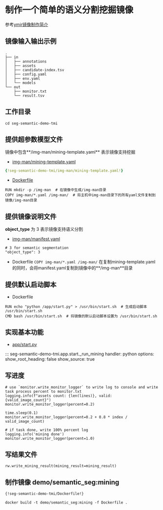 # 制作一个简单的语义分割挖掘镜像

参考[ymir镜像制作简介](../overview/ymir-executor.md)

## 镜像输入输出示例
```
.
├── in
│   ├── annotations
│   ├── assets
│   ├── candidate-index.tsv
│   ├── config.yaml
│   ├── env.yaml
│   └── models
└── out
    ├── monitor.txt
    └── result.tsv
```

## 工作目录

```
cd seg-semantic-demo-tmi
```

## 提供超参数模型文件

镜像中包含**/img-man/mining-template.yaml** 表示镜像支持挖掘

- [img-man/mining-template.yaml](https://github.com/modelai/ymir-executor-fork/tree/ymir-dev/seg-semantic-demo-tmi/img-man/mining-template.yaml)

```yaml
{!seg-semantic-demo-tmi/img-man/mining-template.yaml!}
```

- [Dockerfile](https://github.com/modelai/ymir-executor-fork/tree/ymir-dev/seg-semantic-demo-tmi/Dockerfile)

```
RUN mkdir -p /img-man  # 在镜像中生成/img-man目录
COPY img-man/*.yaml /img-man/  # 将主机中img-man目录下的所有yaml文件复制到镜像/img-man目录
```

## 提供镜像说明文件

**object_type** 为 3 表示镜像支持语义分割

- [img-man/manifest.yaml](https://github.com/modelai/ymir-executor-fork/tree/ymir-dev/seg-semantic-demo-tmi/img-man/manifest.yaml)
```
# 3 for semantic segmentation
"object_type": 3
```

- Dockerfile
`COPY img-man/*.yaml /img-man/` 在复制mining-template.yaml的同时，会将manifest.yaml复制到镜像中的**/img-man**目录

## 提供默认启动脚本

- Dockerfile
```
RUN echo "python /app/start.py" > /usr/bin/start.sh  # 生成启动脚本 /usr/bin/start.sh
CMD bash /usr/bin/start.sh  # 将镜像的默认启动脚本设置为 /usr/bin/start.sh
```

## 实现基本功能

- [app/start.py](https://github.com/modelai/ymir-executor-fork/tree/ymir-dev/seg-semantic-demo-tmi/app/start.py)

::: seg-semantic-demo-tmi.app.start._run_mining
    handler: python
    options:
      show_root_heading: false
      show_source: true

## 写进度

```
# use `monitor.write_monitor_logger` to write log to console and write task process percent to monitor.txt
logging.info(f"assets count: {len(lines)}, valid: {valid_image_count}")
monitor.write_monitor_logger(percent=0.2)

time.sleep(0.1)
monitor.write_monitor_logger(percent=0.2 + 0.8 * index / valid_image_count)

# if task done, write 100% percent log
logging.info('mining done')
monitor.write_monitor_logger(percent=1.0)
```

## 写结果文件

```
rw.write_mining_result(mining_result=mining_result)
```

## 制作镜像 demo/semantic_seg:mining

```dockerfile
{!seg-semantic-demo-tmi/Dockerfile!}
```

```
docker build -t demo/semantic_seg:mining -f Dockerfile .
```
